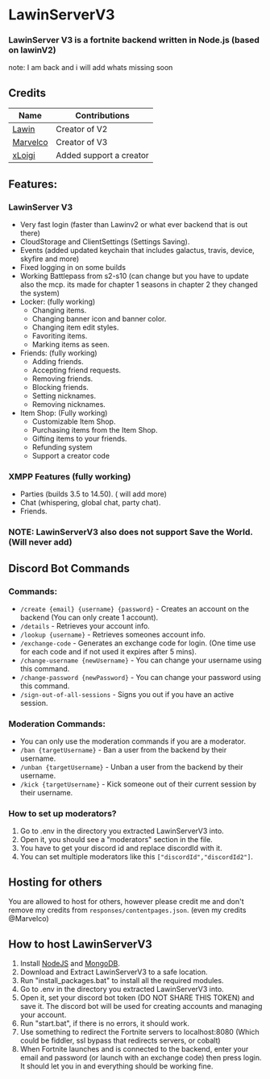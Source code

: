 # LawinServerV3
### LawinServer V3 is a fortnite backend written in Node.js (based on lawinV2)

note: I am back and i will add whats missing soon

## Credits
| Name | Contributions |
| --------------- | ----------- |
| [Lawin](https://github.com/Lawin0129) | Creator of V2 |
| [Marvelco](https://github.com/MarvelcoOGFN) | Creator of V3 |
| [xLoigi](https://github.com/xLoigi) | Added support a creator |


## Features:

### LawinServer V3
* Very fast login (faster than Lawinv2 or what ever backend that is out there)
* CloudStorage and ClientSettings (Settings Saving).
* Events (added updated keychain that includes galactus, travis, device, skyfire and more)
* Fixed logging in on some builds
* Working Battlepass from s2-s10 (can change but you have to update also the mcp. its made for chapter 1 seasons in chapter 2 they changed the system)
* Locker: (fully working)
    + Changing items.
    + Changing banner icon and banner color.
    + Changing item edit styles.
    + Favoriting items.
    + Marking items as seen.
* Friends: (fully working)
    + Adding friends.
    + Accepting friend requests.
    + Removing friends.
    + Blocking friends.
    + Setting nicknames.
    + Removing nicknames.
* Item Shop: (Fully working)
    + Customizable Item Shop.
    + Purchasing items from the Item Shop.
    + Gifting items to your friends.
    + Refunding system
    + Support a creator code
### XMPP Features (fully working)
- Parties (builds 3.5 to 14.50). ( will add more)
- Chat (whispering, global chat, party chat).
- Friends.

  
### NOTE: LawinServerV3 also does not support Save the World. (Will never add)

## Discord Bot Commands
### Commands:
- `/create {email} {username} {password}` - Creates an account on the backend (You can only create 1 account).
- `/details` - Retrieves your account info.
- `/lookup {username}` - Retrieves someones account info.
- `/exchange-code` - Generates an exchange code for login. (One time use for each code and if not used it expires after 5 mins).
- `/change-username {newUsername}` - You can change your username using this command.
- `/change-password {newPassword}` - You can change your password using this command.
- `/sign-out-of-all-sessions` - Signs you out if you have an active session.
### Moderation Commands:
- You can only use the moderation commands if you are a moderator.
- `/ban {targetUsername}` - Ban a user from the backend by their username.
- `/unban {targetUsername}` - Unban a user from the backend by their username.
- `/kick {targetUsername}` - Kick someone out of their current session by their username.
### How to set up moderators?
1) Go to .env in the directory you extracted LawinServerV3 into.
2) Open it, you should see a "moderators" section in the file.
3) You have to get your discord id and replace discordId with it.
4) You can set multiple moderators like this `["discordId","discordId2"]`.

## Hosting for others
You are allowed to host for others, however please credit me and don't remove my credits from `responses/contentpages.json`. (even my credits @Marvelco)

## How to host LawinServerV3
1) Install [NodeJS](https://nodejs.org/en/) and [MongoDB](https://www.mongodb.com/try/download/community).
2) Download and Extract LawinServerV3 to a safe location.
3) Run "install_packages.bat" to install all the required modules.
4) Go to .env in the directory you extracted LawinServerV3 into.
5) Open it, set your discord bot token (DO NOT SHARE THIS TOKEN) and save it. The discord bot will be used for creating accounts and managing your account.
6) Run "start.bat", if there is no errors, it should work.
7) Use something to redirect the Fortnite servers to localhost:8080 (Which could be fiddler, ssl bypass that redirects servers, or cobalt)
8) When Fortnite launches and is connected to the backend, enter your email and password (or launch with an exchange code) then press login. It should let you in and everything should be working fine.
